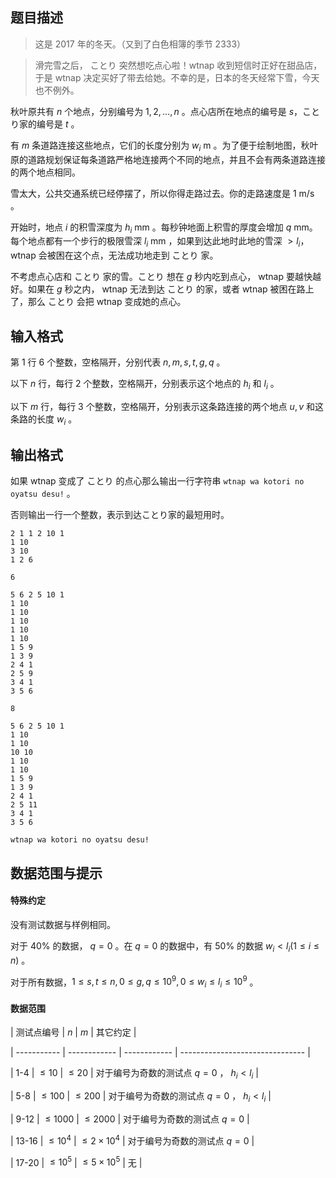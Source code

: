 ## 题目描述

> 这是 2017 年的冬天。（又到了白色相簿的季节 2333）  
> 滑完雪之后， ことり 突然想吃点心啦！wtnap 收到短信时正好在甜品店，于是 wtnap 决定买好了带去给她。不幸的是，日本的冬天经常下雪，今天也不例外。

秋叶原共有 $n$ 个地点，分别编号为 $1,2,\ldots,n$ 。点心店所在地点的编号是 $s$，ことり家的编号是 $t$ 。  
有 $m$ 条道路连接这些地点，它们的长度分别为 $w_i\:\textrm{m}$ 。为了便于绘制地图，秋叶原的道路规划保证每条道路严格地连接两个不同的地点，并且不会有两条道路连接的两个地点相同。  
雪太大，公共交通系统已经停摆了，所以你得走路过去。你的走路速度是 $1\:\textrm{m/s}$ 。  
开始时，地点 $i$ 的积雪深度为 $h_i\:\textrm{mm}$ 。每秒钟地面上积雪的厚度会增加 $q\:\textrm{mm}$。每个地点都有一个步行的极限雪深 $l_i\:\textrm{mm}$ ，如果到达此地时此地的雪深 $> l_i$，wtnap 会被困在这个点，无法成功地走到 ことり 家。  
不考虑点心店和 ことり 家的雪。ことり 想在 $g$ 秒内吃到点心， wtnap 要越快越好。如果在 $g$ 秒之内， wtnap 无法到达 ことり 的家，或者 wtnap 被困在路上了，那么 ことり 会把 wtnap 变成她的点心。

## 输入格式

第 $1$ 行 $6$ 个整数，空格隔开，分别代表 $n,m,s,t,g,q$ 。  
以下 $n$ 行，每行 $2$ 个整数，空格隔开，分别表示这个地点的 $h_i$ 和 $l_i$ 。  
以下 $m$ 行，每行 $3$ 个整数，空格隔开，分别表示这条路连接的两个地点 $u, v$ 和这条路的长度 $w_i$ 。

## 输出格式

如果 wtnap 变成了 ことり 的点心那么输出一行字符串 $\texttt{wtnap wa kotori no oyatsu desu!}$ 。  
否则输出一行一个整数，表示到达ことり家的最短用时。

```input1
2 1 1 2 10 1
1 10
3 10
1 2 6
```

```output1
6
```

```input2
5 6 2 5 10 1
1 10
1 10
1 10
1 10
1 10
1 5 9
1 3 9
2 4 1
2 5 9
3 4 1
3 5 6
```

```output2
8
```

```input3
5 6 2 5 10 1
1 10
1 10
10 10
1 10
1 10
1 5 9
1 3 9
2 4 1
2 5 11
3 4 1
3 5 6
```

```output3
wtnap wa kotori no oyatsu desu!
```

## 数据范围与提示

#### 特殊约定
没有测试数据与样例相同。  
对于 $40\%$ 的数据， $q = 0$ 。在 $q=0$ 的数据中，有 $50\%$ 的数据 $w_i < l_i (1\le i\le n)$ 。  
对于所有数据，$1 \le s, t \le n , 0 \le g, q \le 10^9 , 0 \le w_i \le l_i \le 10^9$ 。

#### 数据范围

| 测试点编号       | $n$          | $m$          | 其它约定                            |  
| ----------- | ------------ | ------------ | ------------------------------- |  
| $1$-$4$     | $\le 10$     | $\le 20$     | 对于编号为奇数的测试点 $q=0$ ， $h_i < l_i$ |  
| $5$-$8$     | $\le 100$    | $\le 200$    | 对于编号为奇数的测试点 $q=0$ ， $h_i < l_i$ |  
| $9$-$12$  | $\le 1000$   | $\le 2000$   | 对于编号为奇数的测试点 $q=0​$              |  
| $13$-$16$ | $\le 10^4$  | $\le 2\times 10^4$  | 对于编号为奇数的测试点 $q=0$               |  
| $17$-$20$ | $\le 10^5$ | $\le 5\times 10^5$ | 无                               |  

